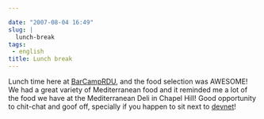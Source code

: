 ```yaml
---

date: "2007-08-04 16:49"
slug: |
  lunch-break
tags:
 - english
title: Lunch break
---
```


Lunch time here at [BarCampRDU](http://barcamp.org/BarCampRDU), and the
food selection was AWESOME! We had a great variety of Mediterranean food
and it reminded me a lot of the food we have at the Mediterranean Deli
in Chapel Hill! Good opportunity to chit-chat and goof off, specially if
you happen to sit next to [devnet](http://lindox.org)!
